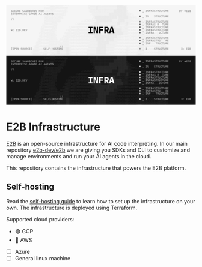 
![E2B Infra Preview Light](/readme-assets/infra-light.png#gh-light-mode-only)
![E2B Infra Preview Dark](/readme-assets/infra-dark.png#gh-dark-mode-only)

# E2B Infrastructure

[E2B](https://e2b.dev) is an open-source infrastructure for AI code interpreting. In our main repository [e2b-dev/e2b](https://github.com/e2b-dev/E2B) we are giving you SDKs and CLI to customize and manage environments and run your AI agents in the cloud.

This repository contains the infrastructure that powers the E2B platform.

## Self-hosting

Read the [self-hosting guide](./self-host.md) to learn how to set up the infrastructure on your own. The infrastructure is deployed using Terraform.

Supported cloud providers:
- 🟢 GCP
- 🚧 AWS
- [ ] Azure
- [ ] General linux machine

